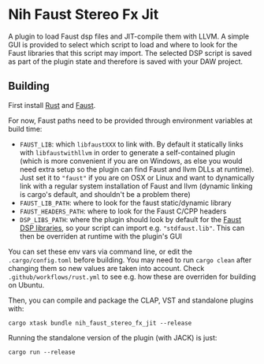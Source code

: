 # Nih Faust Stereo Fx Jit

A plugin to load Faust dsp files and JIT-compile them with LLVM. A simple GUI is
provided to select which script to load and where to look for the Faust
libraries that this script may import. The selected DSP script is saved as part
of the plugin state and therefore is saved with your DAW project.

## Building

First install [Rust](https://rustup.rs/) and [Faust](https://faust.grame.fr/downloads/).

For now, Faust paths need to be provided through environment variables at build
time:

- `FAUST_LIB`: which `libfaustXXX` to link with. By default it statically links
  with `libfaustwithllvm` in order to generate a self-contained plugin (which is
  more convenient if you are on Windows, as else you would need extra setup so
  the plugin can find Faust and llvm DLLs at runtime). Just set it to `"faust"`
  if you are on OSX or Linux and want to dynamically link with a regular system
  installation of Faust and llvm (dynamic linking is cargo's default, and
  shouldn't be a problem there)
- `FAUST_LIB_PATH`: where to look for the faust static/dynamic library
- `FAUST_HEADERS_PATH`: where to look for the Faust C/CPP headers
- `DSP_LIBS_PATH`: where the plugin should look by default for the [Faust DSP
  libraries](https://faustlibraries.grame.fr/), so your script can import e.g.
  `"stdfaust.lib"`. This can then be overriden at runtime with the plugin's GUI

You can set these env vars via command line, or edit the `.cargo/config.toml`
before building. You may need to run `cargo clean` after changing them so new values are taken into account.
Check `.github/workflows/rust.yml` to see e.g. how these are
overriden for building on Ubuntu.

Then, you can compile and package the CLAP, VST and standalone plugins with:

```shell
cargo xtask bundle nih_faust_stereo_fx_jit --release
```

Running the standalone version of the plugin (with JACK) is just:

```shell
cargo run --release
```
